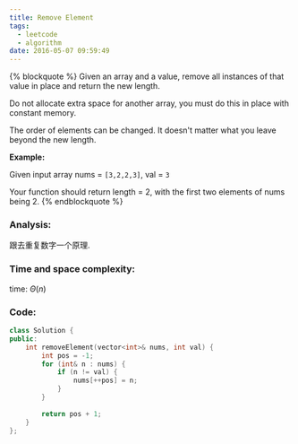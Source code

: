 ```yaml
---
title: Remove Element
tags:
  - leetcode
  - algorithm
date: 2016-05-07 09:59:49
---
```

{% blockquote %}
Given an array and a value, remove all instances of that value in place and return the new length.

Do not allocate extra space for another array, you must do this in place with constant memory.

The order of elements can be changed. It doesn't matter what you leave beyond the new length.

**Example:**

Given input array nums = `[3,2,2,3]`, val = `3`

Your function should return length = 2, with the first two elements of nums being 2.
{% endblockquote %}
<!-- more -->
### Analysis:
跟去重复数字一个原理.
### Time and space complexity:
time: $\Theta (n)$
### Code:
```cpp
class Solution {
public:
    int removeElement(vector<int>& nums, int val) {
        int pos = -1;
        for (int& n : nums) {
            if (n != val) {
                nums[++pos] = n;
            }
        }
        
        return pos + 1;
    }
};
```
